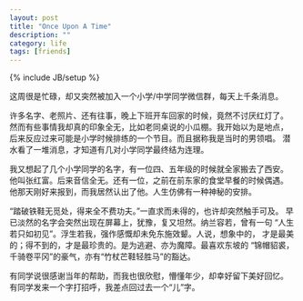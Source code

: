 ```yaml
---
layout: post
title: "Once Upon A Time"
description: ""
category: life
tags: [friends]
---
```

{% include JB/setup %}

这周很是忙碌，却又突然被加入一个小学/中学同学微信群，每天上千条消息。

许多名字、老照片、还有往事，晚上下班开车回家的时候，竟然不讨厌红灯了。
然而有些事情我却真的印象全无，比如老同桌说的小瓜棚。我开始以为是地点，
后来反应过来可能是小学时候排练的一个节目。而且据称我是当时的男领唱。
潜水看了一堆消息，才知道有几对小学同学最终结为连理。

我又想起了几个小学同学的名字，有一位四、五年级的时候就全家搬去了西安。
他叫张红富。后来音信全无。还有一位，之前在前东家的食堂早餐的时候偶遇。
他那天刚好来报到，而我居然认出了他。人生仿佛有一种神秘的安排。

“踏破铁鞋无觅处，得来全不费功夫。”一直求而未得的，也许却突然触手可及。
早已淡然的名字会突然出现在屏幕上，犹豫，复又坦然。纳兰容若，曾有一句
“人生若只如初见”。浮生若我，强作感慨却未免东施效颦。人说，想象中的，
才是最美的；得不到的，才是最珍贵的。是为逃避、亦为魔障。最喜欢东坡的
“锦帽貂裘，千骑卷平冈”的豪气，亦有“竹杖芒鞋轻胜马”的豁达。

有同学说很感谢当年的帮助，而我也很欣慰，懵懂年少，却幸好留下美好回忆。
有同学发来一个字打招呼，我差点回过去一个“儿”字。
